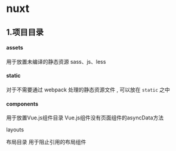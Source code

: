 # nuxt





## 1.项目目录



#### assets

 用于放置未编译的静态资源 sass、js、less

#### static

对于不需要通过 webpack 处理的静态资源文件 , 可以放在 `static` 之中

#### components

用于放置Vue.js组件目录   Vue.js组件没有页面组件的asyncData方法

layouts

布局目录 用于阻止引用的布局组件





